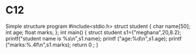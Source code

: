 # C12
Simple structure program 
#include<stdio.h>
struct student {
char name[50];
int age;
float marks;
};
int main()
{
struct student s1={"meghana",20,8.2};
printf("student  name is %s\n",s1.name);
printf ("age:%d\n",s1.age);
printf ("marks:%.4f\n",s1.marks);
return 0 ;
}
